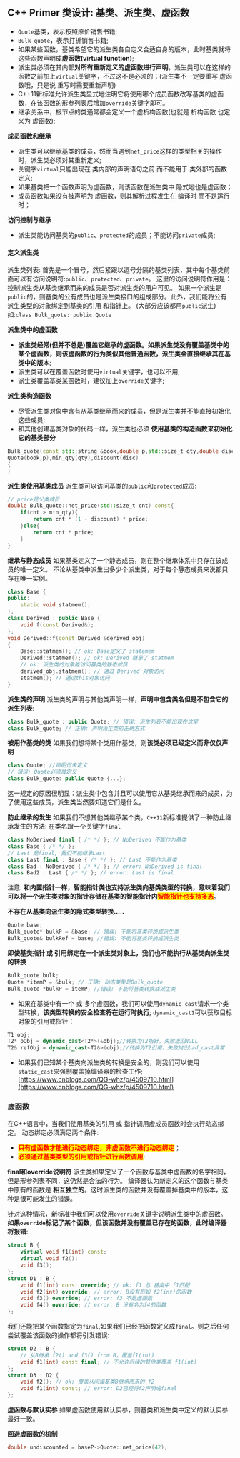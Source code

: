 ## C++ Primer 类设计: 基类、派生类、虚函数

- `Quote`基类，表示按照原价销售书籍;
- `Bulk_quote`，表示打折销售书籍;
- 如果某些函数，基类希望它的派生类各自定义合适自身的版本，此时基类就将这些函数声明成**虚函数(virtual function)**;
- 派生类必须在其内部**对所有重新定义的虚函数进行声明**，派生类可以在这样的函数之前加上`virtual`关键字，不过这不是必须的；(派生类不一定要重写 虚函数哦，只是说 重写时需要重新声明)
- C++11新标准允许派生类显式地注明它将使用哪个成员函数改写基类的虚函数，在该函数的形参列表后增加`override`关键字即可。
- 继承关系中，根节点的类通常都会定义一个虚析构函数(也就是 析构函数 也定义为 虚函数);

**成员函数和继承**
- 派生类可以继承基类的成员，然而当遇到`net_price`这样的类型相关的操作时，派生类必须对其重新定义;
- 关键字`virtual`只能出现在 类内部的声明语句之前 而不能用于 类外部的函数定义;
- 如果基类把一个函数声明为虚函数，则该函数在派生类中 隐式地也是虚函数；
- 成员函数如果没有被声明为 虚函数，则其解析过程发生在 编译时 而不是运行时；

**访问控制与继承**

- 派生类能访问基类的`public`、`protected`的成员；不能访问`private`成员;

#### 定义派生类
派生类列表: 首先是一个冒号，然后紧跟以逗号分隔的基类列表，其中每个基类前面可以有访问说明符:`public`、`protected`、`private`。
这里的访问说明符作用是： 控制派生类从基类继承而来的成员是否对派生类的用户可见。
如果一个派生是`public`的，则基类的公有成员也是派生类接口的组成部分。此外，我们能将公有派生类型的对象绑定到基类的引用 和指针上。
(大部分应该都用`public`派生)
如:`class Bulk_quote: public Quote`

**派生类中的虚函数**
- **派生类经常(但并不总是)覆盖它继承的虚函数。如果派生类没有覆盖基类中的某个虚函数，则该虚函数的行为类似其他普通函数，派生类会直接继承其在基类中的版本**;
- 派生类可以在覆盖函数时使用`virtual`关键字，也可以不用;
- 派生类覆盖基类某函数时，建议加上`override`关键字;

**派生类构造函数**

- 尽管派生类对象中含有从基类继承而来的成员，但是派生类并不能直接初始化这些成员;
- 和其他创建基类对象的代码一样，派生类也必须 **使用基类的构造函数来初始化它的基类部分**
```cpp
Bulk_quote(const std::string &book,double p,std::size_t qty,double disc):
Quote(book,p),min_qty(qty),discount(disc)
{
}
```

**派生类使用基类成员**
派生类可以访问基类的`public`和`protected`成员:

```cpp
// price是父类成员
double Bulk_quote::net_price(std::size_t cnt) const{
    if(cnt > min_qty){
        return cnt * (1 - discount) * price;
    }else{
        return cnt * price;
    }
}
```

**继承与静态成员**
如果基类定义了一个静态成员，则在整个继承体系中只存在该成员的唯一定义。
不论从基类中派生出多少个派生类，对于每个静态成员来说都只存在唯一实例。

```cpp
class Base {
public:
    static void statmem();
};
class Derived : public Base {
    void f(const Derived&);
};
void Derived::f(const Derived &derived_obj)
{
    Base::statmem(); // ok: Base定义了 statemem
    Derived::statmem(); // ok: Derived 继承了 statmem
    // ok: 派生类的对象能访问基类的静态成员
    derived_obj.statmem(); // 通过 Derived 对象访问
    statmem(); // 通过this对象访问
}
```

**派生类的声明**
派生类的声明与其他类声明一样，**声明中包含类名但是不包含它的派生列表**:

```cpp
class Bulk_quote : public Quote; // 错误: 派生列表不能出现在这里
class Bulk_quote; // 正确: 声明派生类的正确方式
```

**被用作基类的类**
如果我们想将某个类用作基类，则**该类必须已经定义而非仅仅声明**

```cpp
class Quote; //声明但未定义
// 错误: Quote必须被定义
class Bulk_quote: public Quote {...};
```
这一规定的原因很明显：派生类中包含并且可以使用它从基类继承而来的成员，为了使用这些成员，派生类当然要知道它们是什么。

**防止继承的发生**
如果我们不想其他类继承某个类，`C++11`新标准提供了一种防止继承发生的方法: 在类名跟一个关键字`final`

```cpp
class NoDerived final { /* */ }; // NoDerived 不能作为基类
class Base { /* */ };
// Last 是final, 我们不能继承Last
class Last final : Base { /* */ }; // Last 不能作为基类
class Bad : NoDerived { /* */ }; // error: NoDerived is final
class Bad2 : Last { /* */ }; // error: Last is final
```

注意: **和内置指针一样，智能指针类也支持派生类向基类类型的转换，意味着我们可以将一个派生类对象的指针存储在基类的智能指针内<mark style="color:red;">智能指针也支持多态</mark>**。

**不存在从基类向派生类的隐式类型转换.....**

```cpp
Quote base;
Bulk_quote* bulkP = &base; // 错误: 不能将基类转换成派生类
Bulk_quote& bulkRef = base; //错误: 不能将基类转换成派生类
```
**即使基类指针 或 引用绑定在一个派生类对象上，我们也不能执行从基类向派生类的转换**

```cpp
Bulk_quote bulk;
Quote *itemP = &bulk; // 正确: 动态类型是Bulk_quote
Bulk_quote *bulkP = itemP; //错误: 不能将基类转换成派生类
```
- 如果在基类中有一个 或 多个虚函数，我们可以使用`dynamic_cast`请求一个类型转换，**该类型转换的安全检查将在运行时执行**;
`dynamic_cast1`可以获取目标对象的引用或指针：
```cpp
T1 obj;
T2* pObj = dynamic_cast<T2*>(&obj);//转换为T2指针，失败返回NULL
T2& refObj = dynamic_cast<T2&>(obj);//转换为T2引用，失败抛出bad_cast异常
```
- 如果我们已知某个基类向派生类的转换是安全的，则我们可以使用`static_cast`来强制覆盖掉编译器的检查工作;
[https://www.cnblogs.com/QG-whz/p/4509710.html](https://www.cnblogs.com/QG-whz/p/4509710.html)

### 虚函数
在C++语言中，当我们使用基类的引用 或 指针调用虚成员函数时会执行动态绑定。
动态绑定必须满足两个条件:

- **<mark style="color:red;">只有虚函数才能进行动态绑定，非虚函数不进行动态绑定</mark>**；
- **<mark style="color:red;">必须通过基类类型的引用或指针进行函数调用</mark>**;

**final和override说明符**
派生类如果定义了一个函数与基类中虚函数的名字相同，但是形参列表不同，这仍然是合法的行为。
编译器认为新定义的这个函数与基类中原有的函数是 **相互独立的**。这时派生类的函数并没有覆盖掉基类中的版本，这种是很可能发生的错误。

针对这种情况，新标准中我们可以使用`override`关键字说明派生类中的虚函数。
**如果`override`标记了某个函数，但该函数并没有覆盖已存在的函数，此时编译器将报错**:

```cpp
struct B {
    virtual void f1(int) const;
    virtual void f2();
    void f3();
};
struct D1 : B {
    void f1(int) const override; // ok: f1 与 基类中 f1匹配
    void f2(int) override; // error: B没有形如 f2(int)的函数
    void f3() override; // error: f3 不是虚函数
    void f4() override; // error: B 没有名为f4的函数
};
```
我们还能把某个函数指定为`final`,如果我们已经把函数定义成`final`。则之后任何尝试覆盖该函数的操作都将引发错误:
```cpp
struct D2 : B {
    // 从B继承 f2() and f3() from B，覆盖f1(int)
    void f1(int) const final; // 不允许后续的其他类覆盖 f1(int)
};
struct D3 : D2 {
    void f2(); // ok: 覆盖从间接基类B继承而来的 f2
    void f1(int) const; // error: D2已经将f2声明成final
};
```

**虚函数与默认实参**
如果虚函数使用默认实参，则基类和派生类中定义的默认实参最好一致。

**回避虚函数的机制**

```cpp
double undiscounted = baseP->Quote::net_price(42);
```